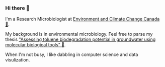### Hi there 👋

I'm a Research Microbiologist at [Environment and Climate Change Canada 🔗](https://ec.gc.ca/).

My background is in environmental microbiology. Feel free to parse my thesis ["Assessing toluene biodegradation potential in groundwater using molecular biological tools" 🔗](https://atrium.lib.uoguelph.ca/xmlui/handle/10214/27429).

When I'm not busy, I like dabbling in computer science and data visulization.

<!--
**microbiology-marcus/microbiology-marcus** is a ✨ _special_ ✨ repository because its `README.md` (this file) appears on your GitHub profile.

Here are some ideas to get you started:

- 🔭 I’m currently working on ...
- 🌱 I’m currently learning ...
- 👯 I’m looking to collaborate on ...
- 🤔 I’m looking for help with ...
- 💬 Ask me about ...
- 📫 How to reach me: ...
- 😄 Pronouns: ...
- ⚡ Fun fact: ...
-->

